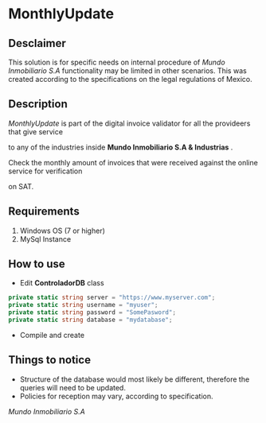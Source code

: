 # MonthlyUpdate

## Desclaimer
This solution is for specific needs on internal procedure of *Mundo Inmobiliario S.A*
functionality may be limited in other scenarios. 
This was created according to the specifications on the legal regulations of Mexico.

## Description
*MonthlyUpdate* is part of the digital invoice validator for all the provideers that give service

to any of the industries inside __Mundo Inmobiliario S.A & Industrias__ . 

Check the monthly amount of invoices that were received against the online service for verification 

on SAT.

## Requirements

  1. Windows OS (7 or higher)
  2. MySql Instance


## How to use

- Edit __ControladorDB__ class 
```C#
private static string server = "https://www.myserver.com";
private static string username = "myuser";
private static string password = "SomePasword";
private static string database = "mydatabase";
```
- Compile and create

## Things to notice

- Structure of the database would most likely be different, therefore the queries will need to be updated.
- Policies for reception may vary, according to specification.

*Mundo Inmobiliario S.A*
